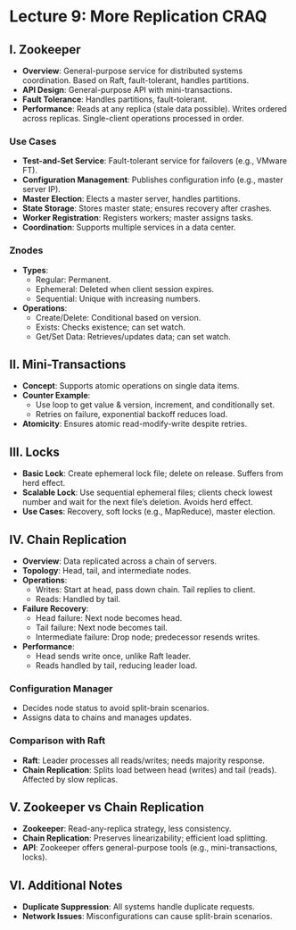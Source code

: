 # Lecture 9: More Replication CRAQ

## I. Zookeeper
- **Overview**: General-purpose service for distributed systems coordination. Based on Raft, fault-tolerant, handles partitions.
- **API Design**: General-purpose API with mini-transactions.
- **Fault Tolerance**: Handles partitions, fault-tolerant.
- **Performance**: Reads at any replica (stale data possible). Writes ordered across replicas. Single-client operations processed in order.

### Use Cases
- **Test-and-Set Service**: Fault-tolerant service for failovers (e.g., VMware FT).
- **Configuration Management**: Publishes configuration info (e.g., master server IP).
- **Master Election**: Elects a master server, handles partitions.
- **State Storage**: Stores master state; ensures recovery after crashes.
- **Worker Registration**: Registers workers; master assigns tasks.
- **Coordination**: Supports multiple services in a data center.

### Znodes
- **Types**:
  - Regular: Permanent.
  - Ephemeral: Deleted when client session expires.
  - Sequential: Unique with increasing numbers.
- **Operations**:
  - Create/Delete: Conditional based on version.
  - Exists: Checks existence; can set watch.
  - Get/Set Data: Retrieves/updates data; can set watch.

## II. Mini-Transactions
- **Concept**: Supports atomic operations on single data items.
- **Counter Example**:
  - Use loop to get value & version, increment, and conditionally set.
  - Retries on failure, exponential backoff reduces load.
- **Atomicity**: Ensures atomic read-modify-write despite retries.

## III. Locks
- **Basic Lock**: Create ephemeral lock file; delete on release. Suffers from herd effect.
- **Scalable Lock**: Use sequential ephemeral files; clients check lowest number and wait for the next file’s deletion. Avoids herd effect.
- **Use Cases**: Recovery, soft locks (e.g., MapReduce), master election.

## IV. Chain Replication
- **Overview**: Data replicated across a chain of servers.
- **Topology**: Head, tail, and intermediate nodes.
- **Operations**:
  - Writes: Start at head, pass down chain. Tail replies to client.
  - Reads: Handled by tail.
- **Failure Recovery**:
  - Head failure: Next node becomes head.
  - Tail failure: Next node becomes tail.
  - Intermediate failure: Drop node; predecessor resends writes.
- **Performance**:
  - Head sends write once, unlike Raft leader.
  - Reads handled by tail, reducing leader load.

### Configuration Manager
- Decides node status to avoid split-brain scenarios.
- Assigns data to chains and manages updates.

### Comparison with Raft
- **Raft**: Leader processes all reads/writes; needs majority response.
- **Chain Replication**: Splits load between head (writes) and tail (reads). Affected by slow replicas.

## V. Zookeeper vs Chain Replication
- **Zookeeper**: Read-any-replica strategy, less consistency.
- **Chain Replication**: Preserves linearizability; efficient load splitting.
- **API**: Zookeeper offers general-purpose tools (e.g., mini-transactions, locks).

## VI. Additional Notes
- **Duplicate Suppression**: All systems handle duplicate requests.
- **Network Issues**: Misconfigurations can cause split-brain scenarios.
